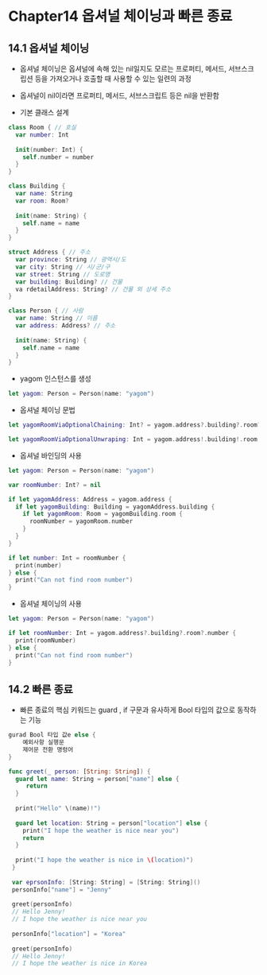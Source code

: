 # Chapter14 옵셔널 체이닝과 빠른 종료

## 14.1 옵셔널 체이닝

- 옵셔널 체이닝은 옵셔널에 속해 있는 nil일지도 모르는 프로퍼티, 메서드, 서브스크립션 등을 가져오거나 호출할 때 사용할 수 있는 일련의 과정
- 옵셔널이 nil이라면 프로퍼티, 메서드, 서브스크립트 등은 nil을 반환함

- 기본 클래스 설계
```swift
class Room { // 호실
  var number: Int
  
  init(number: Int) {
    self.number = number
  }
}

class Building {
  var name: String
  var room: Room?
  
  init(name: String) {
    self.name = name
  }
}

struct Address { // 주소
  var province: String // 광역시/도
  var city: String // 시/군/구
  var street: String // 도로명
  var building: Building? // 건물
  va rdetailAddress: String? // 건물 외 상세 주소
}

class Person { // 사람
  var name: String // 이름
  var address: Address? // 주소
  
  init(name: String) {
    self.name = name  
  }
}
```

- yagom 인스턴스를 생성
```swift
let yagom: Person = Person(name: "yagom") 
```

- 옵셔널 체이닝 문법
```swift
let yagomRoomViaOptionalChaining: Int? = yagom.address?.building?.room?.number // nil

let yagomRoomViaOptionalUnwraping: Int = yagom.address!.building!.room!.number // 오류 발생! -강제추출 사용해서 오류
```

- 옵셔널 바인딩의 사용
```swift
let yagom: Person = Person(name: "yagom")

var roomNumber: Int? = nil

if let yagomAddress: Address = yagom.address {
  if let yagomBuilding: Building = yagomAddress.building {
    if let yagomRoom: Room = yagomBuilding.room {
      roomNumber = yagomRoom.number
    }
  }
}

if let number: Int = roomNumber {
  print(number)
} else {
  print("Can not find room number")
}
```

- 옵셔널 체이닝의 사용
```swift
let yagom: Person = Person(name: "yagom")

if let roomNumber: Int = yagom.address?.building?.room?.number {
  print(roomNumber)
} else {
  print("Can not find room number")
}
```

## 14.2 빠른 종료

- 빠른 종료의 핵심 키워드는 guard , if 구문과 유사하게 Bool 타입의 값으로 동작하는 기능

```swift
gurad Bool 타입 값e else {
    예외사항 실행문
    제어문 전환 명렁어
}
```

```swift
func greet(_ person: [String: String]) {
  guard let name: String = person["name"] else {
     return
  }
  
  print("Hello" \(name)!")
  
  guard let location: String = person["location"] else {
    print("I hope the weather is nice near you")
    return
  }
  
  print("I hope the weather is nice in \(location)")
 }
 
 var eprsonInfo: [String: String] = [String: String]()
 personInfo["name"] = "Jenny"
 
 greet(personInfo)
 // Hello Jenny!
 // I hope the weather is nice near you
 
 personInfo["location"] = "Korea"
 
 greet(personInfo)
 // Hello Jenny!
 // I hope the weather is nice in Korea
```